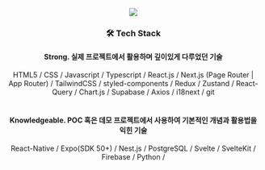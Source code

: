 <p align='center'>
    <img src="https://capsule-render.vercel.app/api?type=waving&color=auto&height=300&section=header&text=Hye%20Seong`s%20Github&fontSize=50&animation=fadeIn&fontAlignY=38&desc=Software%20Engineer&descAlignY=51&descAlign=62"/>
</p>

<div align='center'>
    <h3>🛠️ Tech Stack</h3>
</div>

<div align='center'>
    <h4>Strong. 실제 프로젝트에서 활용하며 깊이있게 다루었던 기술</h4>
    HTML5 / CSS / Javascript / Typescript / React.js / Next.js (Page Router | App Router) / 
    TailwindCSS / styled-components / Redux / Zustand / React-Query / Chart.js / Supabase / Axios / i18next / git
</div>

<br/>

<div align='center'>
    <h4>Knowledgeable. POC 혹은 데모 프로젝트에서 사용하여 기본적인 개념과 활용법을 익힌 기술</h4>
    React-Native / Expo(SDK 50+) / Nest.js / PostgreSQL / Svelte / 
    SvelteKit / Firebase / Python / 
</div>



